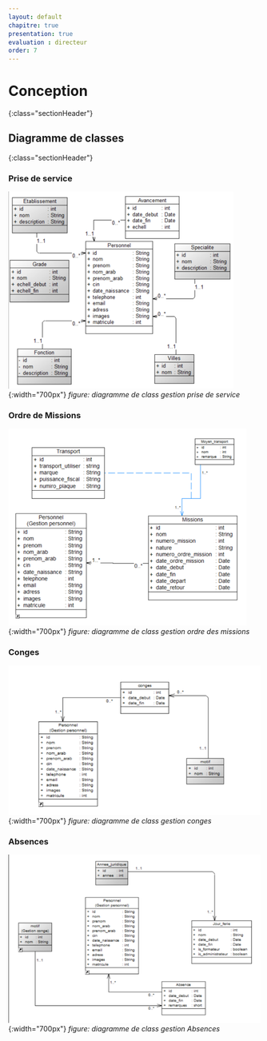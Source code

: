 ```yaml
---
layout: default
chapitre: true
presentation: true
evaluation : directeur
order: 7
---
```


# Conception
{:class="sectionHeader"}
<!-- new slide -->

## Diagramme de classes
{:class="sectionHeader"}

<!-- new slide -->


### Prise de service

![diagramme de class gestion prise de service](./images/personne.png){:width="700px"}
*figure: diagramme de class gestion prise de service*

<!-- new slide -->

### Ordre de Missions

![diagramme de class gestion ordre des missions](./images/missions.png){:width="700px"}
*figure: diagramme de class gestion ordre des missions*

<!-- new slide -->

### Conges

![diagramme de class gestion Conges](./images/conge.png){:width="700px"}
*figure: diagramme de class gestion conges*

<!-- new slide -->

### Absences

![diagramme de class gestion absences](./images/absence.png){:width="700px"}
*figure: diagramme de class gestion Absences*

<!-- new slide -->